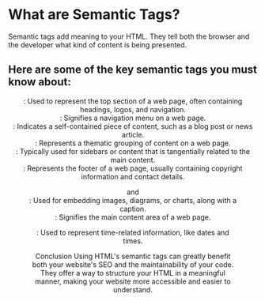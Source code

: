 # What are Semantic Tags?
Semantic tags add meaning to your HTML. They tell both the browser and the developer what kind of content is being presented.

## Here are some of the key semantic tags you must know about:

<header>: Used to represent the top section of a web page, often containing headings, logos, and navigation.

<nav>: Signifies a navigation menu on a web page.

<article>: Indicates a self-contained piece of content, such as a blog post or news article.

<section>: Represents a thematic grouping of content on a web page.

<aside>: Typically used for sidebars or content that is tangentially related to the main content.

<footer>: Represents the footer of a web page, usually containing copyright information and contact details.

<figure> and <figcaption>: Used for embedding images, diagrams, or charts, along with a caption.

<main>: Signifies the main content area of a web page.

<time>: Used to represent time-related information, like dates and times.


Conclusion
Using HTML's semantic tags can greatly benefit both your website's SEO and the maintainability of your code. They offer a way to structure your HTML in a meaningful manner, making your website more accessible and easier to understand.
